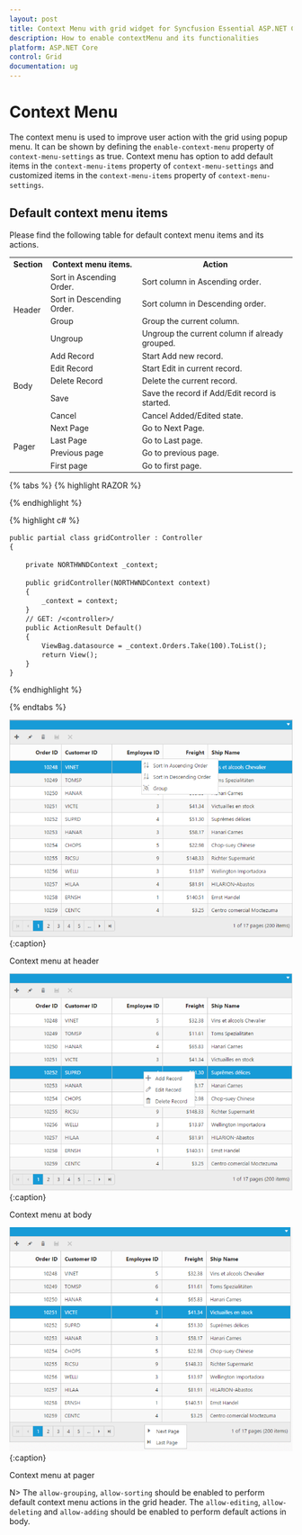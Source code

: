 ```yaml
---
layout: post
title: Context Menu with grid widget for Syncfusion Essential ASP.NET Core
description: How to enable contextMenu and its functionalities
platform: ASP.NET Core
control: Grid
documentation: ug
---
```


# Context Menu

The context menu is used to improve user action with the grid using popup menu. It can be shown by defining the `enable-context-menu` property of `context-menu-settings` as true. Context menu has option to add default items in the `context-menu-items` property of `context-menu-settings` and customized items in the `context-menu-items` property of `context-menu-settings`.

## Default context menu items

Please find the following table for default context menu items and its actions.

 <table>
        <tr>
            <th>
                Section
            </th>
            <th>
                Context menu items.
            </th>
            <th>
                Action
            </th>
        </tr>
        <tr>
            <td rowspan="4">
                Header
            </td>
            <td>
                Sort in Ascending Order.
            </td>
            <td>
                Sort column in Ascending order.
            </td>
        </tr>
        <tr>
            <td>
                Sort in Descending Order.
            </td>
            <td>
                Sort column in Descending order.
            </td>
        </tr>
        <tr>
            <td>
                Group
            </td>
            <td>
                Group the current column.
            </td>
        </tr>
        <tr>
            <td>
                Ungroup
            </td>
            <td>
                Ungroup the current column if already grouped.
            </td>
        </tr>
        <tr>
            <td rowspan="5">
                Body
            </td>
            <td>
                Add Record
            </td>
            <td>
                Start Add new record.
            </td>
        </tr>
        <tr>
            <td>
                Edit Record
            </td>
            <td>
                Start Edit in current record.
            </td>
        </tr>
        <tr>
            <td>
                Delete Record
            </td>
            <td>
                Delete the current record.
            </td>
        </tr>
        <tr>
            <td>
                Save
            </td>
            <td>
                Save the record if Add/Edit record is started.
            </td>
        </tr>
        <tr>
            <td>
                Cancel
            </td>
            <td>
                Cancel Added/Edited state.
            </td>
        </tr>
        <tr>
            <td rowspan="4">
                Pager
            </td>
            <td>
                Next Page
            </td>
            <td>
                Go to Next Page.
            </td>
        </tr>
        <tr>            
            <td>
                Last Page
            </td>
            <td>
                Go to Last page.
            </td>
        </tr>
        <tr>
            <td>
                Previous page
            </td>
            <td>
                Go to previous page.
            </td>
        </tr>
        <tr>
            <td>
                First page
            </td>
            <td>
                Go to first page.
            </td>
        </tr>
 </table>
 
{% tabs %}
{% highlight RAZOR %}

<ej-grid id="Flatgrid" allow-paging="true" allow-sorting="true" allow-grouping="true" datasource="ViewBag.DataSource">
    <e-edit-settings allow-adding="true" allow-editing="true" allow-deleting="true"></e-edit-settings>
    <e-toolbar-settings show-toolbar="true" toolbar-items='@new List<string> {"add","edit","delete","update","cancel"}' />
    <e-context-menu-settings enable-context-menu="true"></e-context-menu-settings>
    <e-columns>
        <e-column field="OrderID" is-primary-key="true" header-text="Order ID"></e-column>
        <e-column field="CustomerID" header-text="CustomerID"></e-column>
        <e-column field="EmployeeID" header-text="Employee ID"></e-column>
        <e-column field="Freight" format="{0:c2}" header-text="Freight"></e-column>
        <e-column field="ShipName" header-text="Ship Name"></e-column>
    </e-columns>
</ej-grid>

{% endhighlight  %}

{% highlight c# %}

    public partial class gridController : Controller
    {

        private NORTHWNDContext _context;

        public gridController(NORTHWNDContext context)
        {
            _context = context;
        }
        // GET: /<controller>/
        public ActionResult Default()
        {
            ViewBag.datasource = _context.Orders.Take(100).ToList();
            return View();
        }
    }

{% endhighlight  %}
    
{% endtabs %} 

![](Context-Menu_images/ContextMenu_img1.png)
{:caption}

Context menu at header

![](Context-Menu_images/ContextMenu_img2.png)
{:caption}

Context menu at body

![](Context-Menu_images/ContextMenu_img3.png)
{:caption}

Context menu at pager

N> The `allow-grouping`, `allow-sorting` should be enabled to perform default context menu actions in the grid header. The `allow-editing`, `allow-deleting` and `allow-adding` should be enabled to perform default actions in body.




